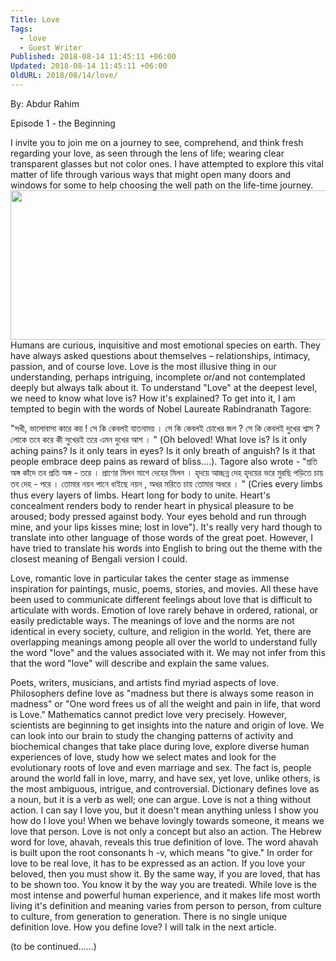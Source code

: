 ```yaml
---
Title: Love
Tags:
  - love
  - Guest Writer
Published: 2018-08-14 11:45:11 +06:00
Updated: 2018-08-14 11:45:11 +06:00
OldURL: 2018/08/14/love/
---
```


By: Abdur Rahim

Episode 1 - the Beginning

I invite you to join me on a journey to see, comprehend, and think fresh regarding your love, as seen through the lens of life; wearing clear transparent glasses but not color ones. I have attempted to explore this vital matter of life through various ways that might open many doors and windows for some to help choosing the well path on the life-time journey.<a href="https://enblog.muktomona.com/2018/08/14/love/rose/" rel="attachment wp-att-9294"><img class="aligncenter size-full wp-image-9294" src="/wp-content/uploads/2018/08/Rose.png" alt="" width="580" height="239" /></a>Humans are curious, inquisitive and most emotional species on earth. They have always asked questions about themselves – relationships, intimacy, passion, and of course love. Love is the most illusive thing in our understanding, perhaps intriguing, incomplete or/and not contemplated deeply but always talk about it. To understand "Love" at the deepest level, we need to know what love is? How it's explained? To get into it, I am tempted to begin with the words of Nobel Laureate Rabindranath Tagore:

"সখী, ভালোবাসা কারে কয় ! সে কি কেবলই যাতনাময় । সে কি কেবলই চোখের জল ? সে কি কেবলই দুখের শ্বাস ? লোকে তবে করে কী সুখেরই তরে এমন দুখের আশ । " (Oh beloved! What love is? Is it only aching pains? Is it only tears in eyes? Is it only breath of anguish? Is it that people embrace deep pains as reward of bliss....). Tagore also wrote - "প্রতি অঙ্গ কাঁদে তব প্রতি অঙ্গ - তরে । প্রাণের মিলন মাগে দেহের মিলন । হৃদয়ে আচ্ছন্ন দেহ হৃদয়ের ভরে মুরছি পড়িতে চায় তব দেহ - পরে । তোমার নয়ন পানে ধাইছে নয়ন , অধর মরিতে চায় তোমার অধরে । " (Cries every limbs thus every layers of limbs. Heart long for body to unite. Heart's concealment renders body to render heart in physical pleasure to be aroused; body pressed against body. Your eyes behold and run through mine, and your lips kisses mine; lost in love"). It's really very hard though to translate into other language of those words of the great poet. However, I have tried to translate his words into English to bring out the theme with the closest meaning of Bengali version I could.

Love, romantic love in particular takes the center stage as immense inspiration for paintings, music, poems, stories, and movies. All these have been used to communicate different feelings about love that is difficult to articulate with words. Emotion of love rarely behave in ordered, rational, or easily predictable ways. The meanings of love and the norms are not identical in every society, culture, and religion in the world. Yet, there are overlapping meanings among people all over the world to understand fully the word "love" and the values associated with it. We may not infer from this that the word "love" will describe and explain the same values.

Poets, writers, musicians, and artists find myriad aspects of love. Philosophers define love as "madness but there is always some reason in madness" or "One word frees us of all the weight and pain in life, that word is Love." Mathematics cannot predict love very precisely. However, scientists are beginning to get insights into the nature and origin of love. We can look into our brain to study the changing patterns of activity and biochemical changes that take place during love, explore diverse human experiences of love, study how we select mates and look for the evolutionary roots of love and even marriage and sex. The fact is, people around the world fall in love, marry, and have sex, yet love, unlike others, is the most ambiguous, intrigue, and controversial. Dictionary defines love as a noun, but it is a verb as well; one can argue. Love is not a thing without action. I can say I love you, but it doesn't mean anything unless I show you how do I love you! When we behave lovingly towards someone, it means we love that person. Love is not only a concept but also an action. The Hebrew word for love, ahavah, reveals this true definition of love. The word ahavah is built upon the root consonants h -v, which means "to give." In order for love to be real love, it has to be expressed as an action. If you love your beloved, then you must show it. By the same way, if you are loved, that has to be shown too. You know it by the way you are treatedi. While love is the most intense and powerful human experience, and it makes life most worth living it's definition and meaning varies from person to person, from culture to culture, from generation to generation. There is no single unique definition love. How you define love? I will talk in the next article.

(to be continued......)
